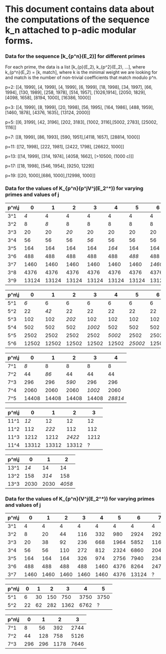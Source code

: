 # This document contains data about the computations of the sequence k_n attached to p-adic modular forms.

### Data for the sequence [k_{p^n}(E_2)] for different primes

For each prime, the data is a list [k_{p}(E_2), k_{p^2}(E_2), ...], where k_{p^n}(E_2) = [k, match], where k is the minimal weight we are looking for and match is the number of non-trivial coefficients that match modulo p^n.

p=2: [[4, 1999], [4, 1999], [4, 1999], [6, 1999], [18, 1998], [34, 1997], [66, 1994], [130, 1989], [258, 1978], [514, 1957], [1026,1914], [2050, 1829], [4098, 1658], [8194, 1000], [16386, 1000]]

p=3: [[4, 1999], [8, 1999], [20, 1998], [56, 1995], [164, 1986], [488, 1959], [1460, 1878], [4376, 1635], [13124, 2000]]

p=5: [[6, 3199], [42, 3196], [202, 3183], [1002, 3116],[5002, 2783], [25002, 1116]]

p=7: [[8, 1999], [86, 1993], [590, 1951],[4118, 1657], [28814, 1000]]

p=11: [[12, 1998], [222, 1981], [2422, 1798], [26622, 1000]]

p=13: [[14, 1999], [314, 1974], [4058, 1662], [>10500, (1000 c)]]

p=17: [[18, 1998], [546, 1954], [9250, 1229]]

p=19: [[20, 1000],[686, 1000],[12998, 1000]]

### Data for the values of K_{p^n}(p^jV^j(E_2^*)) for varying primes and values of j

p^n\j   |   0   |   1   |   2   |   3   |   4   |   5   |   6   |   7   |   8
--------|-------|-------|-------|-------|-------|-------|-------|-------|--------
3^1     |*4*    |4      |4      |4      |4      |4      |4      |4      |4     
3^2     |8      |*8*    |8      |8      |8      |8      |8      |8      |8
3^3     |20     |20     |*20*   |20     |20     |20     |20     |20     |20
3^4     |56     |56     |56     |*56*   |56     |56     |56     |56     |56  
3^5     |164    |164    |164    |164    |*164*  |164    |164    |164    |164
3^6     |488    |488    |488    |488    |488    |*488*  |488    |488    |488
3^7     |1460   |1460   |1460   |1460   |1460   |1460   |*1460* |1460   |1460
3^8     |4376   |4376   |4376   |4376   |4376   |4376   |4376   |*4376* |4376
3^9     |13124  |13124  |13124  |13124  |13124  |13124  |13124  |13124  |*13124*

p^n\j   |   0   |   1   |   2   |   3   |   4   |   5   |   6
--------|-------|-------|-------|-------|-------|-------|--------
5^1     |*6*    |6      |6      |6      |6      |6      |6
5^2     |22     |*42*   |22     |22     |22     |22     |22
5^3     |102    |102    |*202*  |102    |102    |102    |102
5^4     |502    |502    |502    |*1002* |502    |502    |502
5^5     |2502   |2502   |2502   |2502   |*5002* |2502   |2502
5^6     |12502  |12502  |12502  |12502  |12502  |*25002*|12502

p^n\j   |   0   |   1   |   2   |   3   |   4
--------|-------|-------|-------|-------|-------
7^1     |*8*    |8      |8      |8      |8
7^2     |44     |*86*   |44     |44     |44
7^3     |296    |296    |*590*  |296    |296
7^4     |2060   |2060   |2060   |*1002* |2060
7^5     |14408  |14408  |14408  |14408  |*28814*

p^n\j   |   0   |   1   |   2   |   3
--------|-------|-------|-------|-------
11^1    |*12*   |12     |12     |12
11^2    |112    |*222*  |112    |112
11^3    |1212   |1212   |*2422* |1212
11^4    |13312  |13312  |13312  |?

p^n\j   |   0   |   1   |   2
--------|-------|-------|-------
13^1    |*14*   |14     |14
13^2    |158    |*314*  |158
13^3    |2030   |2030   |*4058*

### Data for the values of K_{p^n}(V^j(E_2^*)) for varying primes and values of j

p^n\j  |0      |1      |2      |3      |4      |5      |6      |7
-------|-------|-------|-------|-------|-------|-------|-------|-------
3^1    |4      |4      |4      |4      |4      |4      |4      |4
3^2    |8      |20     |44     |116    |332    |980    |2924   |2924
3^3    |20     |38     |92     |236    |668    |1964   |5852   |11684
3^4    |56     |56     |110    |272    |812    |2324   |6860   |20468
3^5    |164    |164    |164    |326    |974    |2756   |7940   |23492
3^6    |488    |488    |488    |488    |1460   |4376   |8264   |24788
3^7    |1460   |1460   |1460   |1460   |1460   |4376   |13124  |?

p^n\j  |0      |1      |2      |3      |4      |5
-------|-------|-------|-------|-------|-------|-------
5^1    |6      |30     |150    |750    |3750   |3750
5^2    |22     |62     |282    |1362   |6762   |?

p^n\j  |0      |1      |2      |3
-------|-------|-------|-------|-------
7^1    |8      |56     |392    |2744
7^2    |44     |128    |758    |5126
7^3    |296    |296    |1178   |7646

